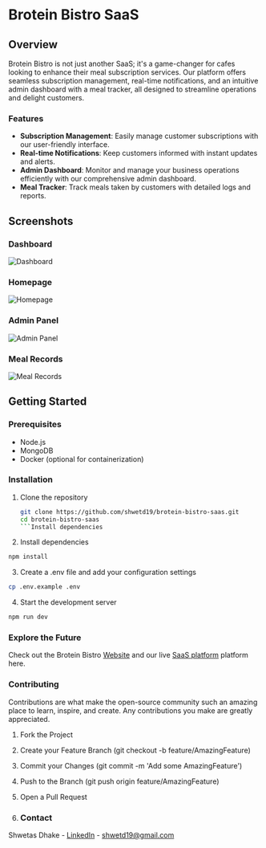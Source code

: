 # Brotein Bistro SaaS

## Overview

Brotein Bistro is not just another SaaS; it's a game-changer for cafes looking to enhance their meal subscription services. Our platform offers seamless subscription management, real-time notifications, and an intuitive admin dashboard with a meal tracker, all designed to streamline operations and delight customers.

### Features

- **Subscription Management**: Easily manage customer subscriptions with our user-friendly interface.
- **Real-time Notifications**: Keep customers informed with instant updates and alerts.
- **Admin Dashboard**: Monitor and manage your business operations efficiently with our comprehensive admin dashboard.
- **Meal Tracker**: Track meals taken by customers with detailed logs and reports.

## Screenshots

### Dashboard
![Dashboard](https://github.com/shwetd19/brotein-bistro-saas/blob/main/docs/dashboard.png)

### Homepage
![Homepage](https://github.com/shwetd19/brotein-bistro-saas/blob/main/docs/home-page.png)

### Admin Panel
![Admin Panel](https://github.com/shwetd19/brotein-bistro-saas/blob/main/docs/subscription-requests.png)

### Meal Records
![Meal Records](https://github.com/shwetd19/brotein-bistro-saas/blob/main/docs/meal-records.png)

## Getting Started

### Prerequisites

- Node.js
- MongoDB
- Docker (optional for containerization)

### Installation

1. Clone the repository
   ```sh
   git clone https://github.com/shwetd19/brotein-bistro-saas.git
   cd brotein-bistro-saas
   ```Install dependencies

2. Install dependencies
  ```sh
  npm install
  ```
3. Create a .env file and add your configuration settings
  ```sh
  cp .env.example .env
  ```
4. Start the development server
  ```sh
  npm run dev
  ```

### Explore the Future
Check out the Brotein Bistro [Website](https://broteinbistro.com/) and our live [SaaS platform](https://app.broteinbistro.com/) platform here.


### Contributing
Contributions are what make the open-source community such an amazing place to learn, inspire, and create. Any contributions you make are greatly appreciated.

1. Fork the Project
2. Create your Feature Branch (git checkout -b feature/AmazingFeature)
3. Commit your Changes (git commit -m 'Add some AmazingFeature')
4. Push to the Branch (git push origin feature/AmazingFeature)
5. Open a Pull Request

6. ### Contact
Shwetas Dhake - [LinkedIn](https://www.linkedin.com/in/shwetas-dhake/) - shwetd19@gmail.com
